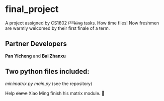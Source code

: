 # final_project
A project assigned by CS1602 ~~f**king~~ tasks.
How time flies! Now freshmen are warmly welcomed by their first finale of a term.

## Partner Developers
**Pan Yicheng** and **Bai Zhanxu**

## Two python files included:
*minimatrix.py*
*main.py*
(see the repository)

Help ~~damn~~ Xiao Ming finish his matrix module. :drooling_face:
